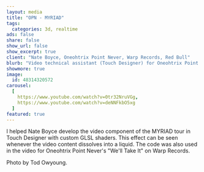 ```yaml
---
layout: media
title: "OPN - MYRIAD"
tags:
  categories: 3d, realtime
ads: false
share: false
show_url: false
show_excerpt: true
client: "Nate Boyce, Oneohtrix Point Never, Warp Records, Red Bull"
blurb: "Video technical assistant (Touch Designer) for Oneohtrix Point Never MYRIAD Tour"
showmore: true
image:
  id: 48314320572
carousel:
  [
    https://www.youtube.com/watch?v=0tr32NruVGg,
    https://www.youtube.com/watch?v=deNNFkbO5xg
  ]
featured: true
---
```


I helped Nate Boyce develop the video component of the MYRIAD tour in Touch Designer with custom GLSL shaders. This effect can be seen whenever the video content dissolves into a liquid. The code was also used in the video for Oneohtrix Point Never's "We'll Take It" on Warp Records.

Photo by Tod Owyoung.